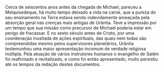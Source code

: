 ﻿Cerca de seiscentos anos antes da chegada de Michael, pareceu a Melquisedeque, há muito tempo deixado a vida na carne, que a pureza do seu ensinamento na Terra estava sendo indevidamente ameaçada pela absorção geral nas crenças mais antigas de Urântia. Teve a impressão por um tempo que sua missão como precursor de Michael poderia estar em perigo de fracassar. E no sexto século antes de Cristo, por uma coordenação inusitada de ações espirituais, das quais nem todas são compreendidas mesmo pelos supervisores planetários, Urântia testemunhou uma maior apresentação incomum de verdade religiosa múltipla. Pela atuação de vários instrutores humanos o evangelho de Salém foi reafirmado e revitalizado, e como foi então apresentado, muito persistiu até os tempos da redação destes documentos.